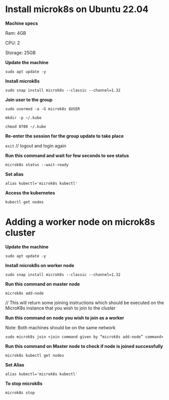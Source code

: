 # Install microk8s on Ubuntu 22.04 

**Machine specs** 

Ram:  4GB 

CPU:  2 

Storage:  25GB 

 

**Update the machine** 

`sudo apt update -y` 

 

**Install microk8s** 

`sudo snap install microk8s --classic --channel=1.32` 

 

**Join user to the group** 

`sudo usermod -a -G microk8s $USER` 

`mkdir -p ~/.kube` 

`chmod 0700 ~/.kube` 

 

**Re-enter the session for the group update to take place** 

`exit`             // logout and login again 

 

**Run this command and wait for few seconds to see status** 

`microk8s status --wait-ready` 

 

**Set alias** 

`alias kubectl='microk8s kubectl'` 

 

**Access the kubernetes** 

`kubectl get nodes`

 

 

# Adding a worker node on microk8s cluster 

**Update the machine** 

`sudo apt update -y` 

 

**Install microk8s on worker node** 

`sudo snap install microk8s --classic --channel=1.32` 

 

**Run this command on master node** 

`microk8s add-node` 

// This will return some joining instructions which should be executed on the MicroK8s instance that you wish to join to the cluster 

 

**Run this command on node you wish to join as a worker** 

Note: Both machines should be on the same network 

`sudo microk8s join <join command given by “microk8s add-node” command>`  

 

**Run this command on Master node to check if node is joined successfully**  

`microk8s kubectl get nodes` 

**Set Alias** 

`alias kubectl='microk8s kubectl'` 

 

**To stop microk8s** 

`microk8s stop` 
